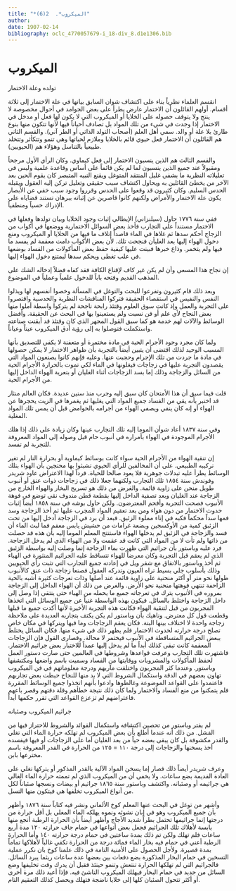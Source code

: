 ```yaml
---
title: "*الميكروب*.  2(6)"
author: 
date: 1907-02-14
bibliography: oclc_4770057679-i_18-div_8.d1e1306.bib
---
```




#  الميكروب 


 تولده وعلة الاختمار 

 انقسم العلماء نظرياً بناء على اكتشاف شوان السابق بيانها في علة الاختمار إلى  ثلاثة  أقسام. أولهم القائلون أن الاختمار عارض يطرأ على بعض الجوامد في أحوال مخصوصة لا ينتج ولا يتوقف حصوله على الخلايا أو الميكروب التي لا يكون لها فعل أو مدخل في الاختمار إذا وجدت في شيء من تلك المواد بل تصادف أحياناً فيها لأنها تتكون منها بنوع طارئ بلا علة أو والد. سمي أهل العلم (أصحاب التولد الذاتي أو الطر آني). والقسم الثاني هم القائلون أن الاختمار فعل حيوي قائم بالخلايا وملازم لحياتها وهي تنمو وتتكأثر وتتخلد طبيعياً بالتناسل وهؤلاء هم (الحيويين). 

 والقسم الثالث هم الذين ينسبون الاختمار إلى فعل كيماوي. وكان الرأي الأول مرجحاً ومقبولاً عند جميع الذين ينسبون لما لم يكن قائماً على أساس وقاعدة علمية وليس في تعليلاته النظرية ما يشفي غليل المنتقد المتوغل ويقنع النبيه المتبصر كان يقوم الحين بعد الآخر من يخطئ القائلين به ويحاول اكتشاف سبب حقيقي وتعليل تركن إليه العقول ويقبله الحدس السليم. وكان كثيرون قد وقعوا على الحدس وقرروا وجود سبب خفي عن الأبصار يكون علة الاختمار والأمراض ولكنهم كانوا قاصرين عن إثباته ببرهان تستند قضاياه على الإدراك حسياً ومنطقياً. 

 ففي سنة  ١٧٧٦  حاول (سيلنزاني) الإيطالي إثبات وجود الخلايا وبيان تولدها وفعلها في الاختمار مستنداً على التجارب فأخذ بعض السوائل الاختمارية ووضعها في أكواب من الزجاج أحكم سدها ثم غلاها في الماء قاصداً إتلاف ما فيها من الخلايا أو الميكروب ومنع دخول الهواء إليها بعد الغليأن فنجحت تلك. لأن بعض الأكواب دامت معقمة لم يفسد ما فيها ولم يتخمر. وذاع خبرها فبينت عليها كيفية حفظ بعض المأكولات من الفساد بوضعها في علب تغطى ويحكم سدها ليمتنع دخول الهواء إليها. 

 إن نجاح هذا المسعى وأن لم يكن غير كاف لإقناع الكافة فقد كفاه فضلاً إدخاله الشك على المذهب القديم وفتحه باباً للدخول علمياً وعملياً في الموضوع. 

 وبعد ذلك قام كثيرون وتفرعوا للبحث والتوغل في المسألة وخصوا أنفسهم لها ويذلوا   النفس والنفيس في استقصاء الحقيقة فتركوا المناقشات النظرية والحدسية واقتصروا على التجربة والعمل وإذ كانت سوق العلوم وقتئذ رابحة ناجحة لم يتركوا واسطة أملوا منها بعض النجاح   لأي علم أو فن نسبت ولم يستعينوا بها في البحث عن الحقيقة. وأفضل الوسائط والآلات لهم خدمة هو كما سبق القول المجهر الذي كان وقتئذ قد أيقنت صناعته واستكملت فتوصلوا به إلى رؤية أدق الميكروب عيناً وعياناً. 

 ولما كان مجرد وجود الأجرام الحية في مادة مختمرة أو متعفنة لا يكفي للتصديق بأنها المسبب الوحيد لذلك اقتضى أن يتبين أيضاً بالتجربة بأن ظواهر الاختمار لا يمكن حصولها في مادة ما جردت من تلك الإجرام وحجبت عنها. وعليه فإنهم كانوا يصنعون المواد التي يقصدون التجربة عليها في زجاجات فيغلونها في الماء لكي تموت بالحرارة الأجرام الحية من السائل والزجاجة وذلك إما بسد الزجاجات أثناء الغليان أو بتعرية الهواء الداخل إليها من الأجرام الحية. 

 قلت فيما سبق أن هذا الأمتحان كان سبق إليه وجرب منذ سنين عديدة. فكان العالم منثار قد اختبر بأنه يقي من الفساد جميع المواد التي يغليها ثم يغمرها في الزيت يحجرها عن الهواء أو إنه كان ينقي ويصفي الهواء من أجرامه بالحوامض قبل أن يمس تلك المواد المغلية. 

 وفي سنة  ١٨٣٧  أعاد شوأن الموما إليه تلك التجارب عينها وكان زيادة على ذلك إذا هلك الأجرام الموجودة في الهواء بأمراره في أنبوب حام قبل وصوله إلى المواد المعروفة للتجربة لم تفسد. 

 إن تنقية الهواء من الأجرام الحية سواء كانت بوسائط كيماوية أو بحرارة النار لم تغير تركيبه الطبيعي. على أن المخالفين للرأي الحيوي تشبثوا بها محتجين بأن الهواء بتلك الوسائط يطرأ عليه تبدلات جوهرية فلا يعود صالحا للحياة. فرداً لهذا الاعتراض عاود شريدر وفوندش سنة  ١٨٥٤  تلك التجارب ولكنهما جعلا ذلك في زجاجات ذوات عنق أو أنبوب طويل منحن على زاوية قائمة. والغرض من ذلك هو تسريح البخار والهواء الخارج من الزجاجة عند الغليان وبعد تصفية الداخل إليها بقطعة قطن مندوف نقي توضع في فوهة الأنبوب فصحت التجربة وأفحم المعترضون. ولكن حاول بوشه في سنة  ١٨٥٨  أيضاً إثبات   حدوث الاختمار من دون هواء ومن بعد تعقيم المواد المجرب عليها ثم أخذ الزجاجة وسد فمها سداً محكماً فكبه في إناء مملوء الزئبق. فبعد أن برد في الزجاجة أدخل إليها من تحت الزئبق كمية من الأوكسجين وبضعة غرامات من حشيش يابس معقم فما لبث الماء أن فسد والزجاجة في الزئبق لم يدخلها الهواء فاستنتج المعلم الموما إليه بأن هذه قد حصلت من ذاتها ولم تأت لا من المواد التي كانت قد عقمت ولا من الهواء الذي لم يدخل الزجاجة. فرد عليه وباستور بأن جراثيم التي ظهرت بماء الزجاجة إنما وصلت إليه بواسطة الزئبق الذي لم يعقم قبل التجربة وكان معرضاً للهواء تتساقط عليه الجراثيم المنثورة في الهباء   ثم أخذ وباستور بالاتفاق مع شفر ويل في إعادته جميع التجارب التي تثبت رأي الحيويين وذلك بأسلوب جلي بسيط تراه العيون وتدركه العقول فصنعا زجاجة ذات عنق كالأنبوب طولها نحو متر أو أكثر منحنية على زاوية قائمة عند أصلها وذات تعرجات كثيرة أشبه بالحية الزاحفة تنتهي فوهتها منحنية نحو الأرض. والغرض من ذلك أن الهواء الداخل إلى الزجاجة بمروره في الأنبوب يترك في تعرجاته جميع ما يحمله من الهباء حتى ينتقي إذا وصل إلى داخل الزجاجة واختلط بالسائل. فيكون بهذه الواسطة غنياً عن جميع الوسائل التي اتخذها المجربون من قبل لتنقية الهواء فكانت هذه التجربة الأخيرة لأنها أكدت جميع ما قبلها وقطعت قول كل معترض. وناهيك بأن وباستور لم يكن يكتف بتجاربه العديدة على ملاحظة زجاجة واحدة لا اختلاف بينها البتة. فكان يعقم الزجاجات وما فيها ويتركها في مكان خاص تصلح درجة حرارته لحدوث الاختمار فلم يظهر ذلك في شيء منها. فكان السائل يختلط ببعض الجراثيم المتساقطة في الأنبوب فيختمر لا محالة. وقصارى القول فإن الزجاجات المعقمة كانت تبقى كذلك أبداً ما لم يدخل إليها عمداً للاختبار بعض جراثيم الاختمار. فاشتهرت تلك التجارب وعرفت قواعدها وشروطها في العالمين حتى صارت دستور العمل لحفظ المأكولات والمشروبات ووقايتها من الفساد وسميت باسم واضعها ومكتشفها وباستور. وعندما كثر المجربون واختلفت مآربهم ودرجة معلوماتهم في فن الميكروب تهاون بعضهم في الدقة واستكمال الشروط التي لا بد منها للنجاح حبطت بعض تجاربهم فاعتمدوا على القواعد الموضوعة وغالطوها وادعوا بأنهم اتخذوا جميع الوسائط المقررة فلم يتمكنوا من منع الفساد والاختمار ولما كأن ذلك نتيجة خطأهم وقلة دقتهم وقصر   باعهم فاعتراضهم لم تزعزع القواعد التي تقرر حكمها أبداً. 

 جراثيم الميكروب وصئبانه 

 لم يفتر وباستور من تحصين اكتشافه واستكمال الفوائد والشروط للاحتراز فيها من الفشل. من ذلك أنه عندما أطلع بأن بعض الميكروب لم تهلكه حرارة الماء التي تغلي والقدر مكشوفة بل كان يبقى بعضه حياً من بعد الغليان أما على الزجاجات أو فيها فيفسده   أخذ يسخنها والزجاجات إلى درجة  ١١٠  =  ١٢٥  من الحرارة في القدر المعروفة باسم مخترعها بابن. 

 وعرف شريدر أيضاً ذلك فصار إما يسخن المواد الآلية بالقدر المذكور أو يتركها تغلي على العادة القديمة بضع ساعات. ولا يخفى أن من الميكروب الذي لم تممته حرارة الماء الغالي هي جراثيمه أو وصئبانه. واكتشف وباستور سنة  ١٨٦٥  جراثيم أو بيضات ونسجها صئباناً لكل من أنواع الميكروب تخلفها هي فيتكون منها النسل. 

 وأشهر من توغل في البحث عنها المعلم كوخ الألماني ونشر فيه كتاباً سنة  ١٨٧٦  وأظهر بأن جميع الميكروب وهو في إبان نشوئه ونموه يهلكه الماء المغلي بل أقل حرارة من درجتها إنما جراثيمها تحتمل بطراً شديد الأجاج وأظهر أيضاً بأن الحرارة الرطبة أنجع منها يابسة لأهلاك تلك الجراثيم فجعل بعض أنواعها في حمام جاف حرارته  ١٢٠  مدة  أربع  ساعات فلم تهلك ولكن تم ذلك بمدة ساعتين في حمام درجة حرارته  ١٤٠  وأما الحرارة الرطبة أعني في حمام فيه بخار الماء فمائة درجة من الحرارة تكفي غالباً لأهلاكها تماماً بمدة قصيرة. ولأجل الحصول على الأمنية التامة في ذلك علمنا كوخ بان نكرر عملية التسخين في حمام البخار المذكورة بضع دفعات بين بعضها عدة ساعات ريثما يبرد السائل. فالجراثيم التي لم تهلكها الحرارة تنتعش وتنمو حينئذ فقبل أن يدرك وقت تخليفها وضع السائل من جديد في حمام البخار فيهلك الميكروب الناشئ فيه. فإذا أعيد ذلك مرة أخرى أو أكثر تتحول الصئبان كلها إلى خلايا ناضجة فتهلك ويحصل كذلك التعقيم التام.  
